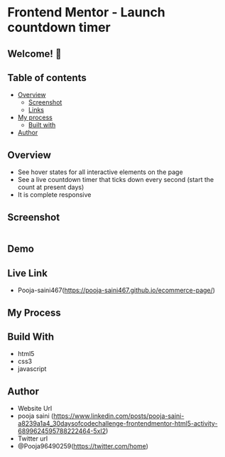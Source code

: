 # Frontend Mentor - Launch countdown timer


## Welcome! 👋

## Table of contents
- [Overview](#overview)
  - [Screenshot](#screenshot)
  - [Links](#links)
- [My process](#my-process)
  - [Built with](#built-with)
- [Author](#author)

## Overview
- See hover states for all interactive elements on the page
- See a live countdown timer that ticks down every second (start the count at present days)
- It is complete responsive

## Screenshot
<img src = "">

## Demo

## Live Link
- Pooja-saini467(https://pooja-saini467.github.io/ecommerce-page/)


## My Process
## Build With
- html5
- css3
- javascript

## Author
- Website Url
- pooja saini (https://www.linkedin.com/posts/pooja-saini-a8239a1a4_30daysofcodechallenge-frontendmentor-html5-activity-6899624595788222464-5xI2)
- Twitter url
- @Pooja96490259(https://twitter.com/home)

